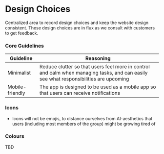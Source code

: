 # Design Choices
Centralized area to record design choices and keep the website design consistent. These design choices are in flux as we consult with customers to get feedback.

### Core Guidelines

| Guideline | Reasoning |
|----------------|------------|
| Minimalist | Reduce clutter so that users feel more in control and calm when managing tasks, and can easily see what responsibilities are upcoming |
| Mobile-friendly | The app is designed to be used as a mobile app so that users can receive notifications |

### Icons

* Icons will not be emojis, to distance ourselves from AI-aesthetics that users (including most members of the group) might be growing tired of

### Colours
TBD
